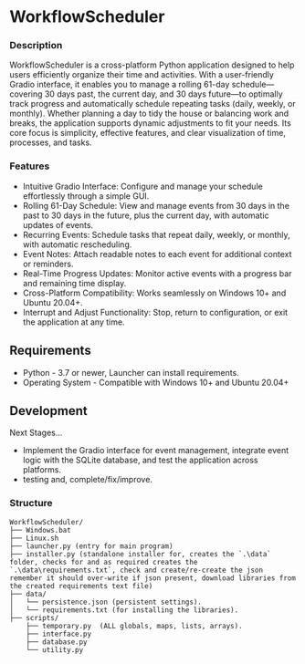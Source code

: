 # WorkflowScheduler

### Description
WorkflowScheduler is a cross-platform Python application designed to help users efficiently organize their time and activities. With a user-friendly Gradio interface, it enables you to manage a rolling 61-day schedule—covering 30 days past, the current day, and 30 days future—to optimally track progress and automatically schedule repeating tasks (daily, weekly, or monthly). Whether planning a day to tidy the house or balancing work and breaks, the application supports dynamic adjustments to fit your needs. Its core focus is simplicity, effective features, and clear visualization of time, processes, and tasks.

### Features
- Intuitive Gradio Interface: Configure and manage your schedule effortlessly through a simple GUI.
- Rolling 61-Day Schedule: View and manage events from 30 days in the past to 30 days in the future, plus the current day, with automatic updates of events.
- Recurring Events: Schedule tasks that repeat daily, weekly, or monthly, with automatic rescheduling.
- Event Notes: Attach readable notes to each event for additional context or reminders.
- Real-Time Progress Updates: Monitor active events with a progress bar and remaining time display.
- Cross-Platform Compatibility: Works seamlessly on Windows 10+ and Ubuntu 20.04+.
- Interrupt and Adjust Functionality: Stop, return to configuration, or exit the application at any time.

## Requirements
- Python - 3.7 or newer, Launcher can install requirements.
- Operating System - Compatible with Windows 10+ and Ubuntu 20.04+

## Development
Next Stages...
- Implement the Gradio interface for event management, integrate event logic with the SQLite database, and test the application across platforms.
- testing and, complete/fix/improve.

### Structure
```
WorkflowScheduler/
├── Windows.bat
├── Linux.sh
├── launcher.py (entry for main program)
├── installer.py (standalone installer for, creates the `.\data` folder, checks for and as required creates the `.\data\requirements.txt`, check and create/re-create the json remember it should over-write if json present, download libraries from the created requirements text file) 
├── data/
│   └── persistence.json (persistent settings).
│   └── requirements.txt (for installing the libraries).
├── scripts/
    ├── temporary.py  (ALL globals, maps, lists, arrays).
    ├── interface.py
    ├── database.py
    └── utility.py
```
